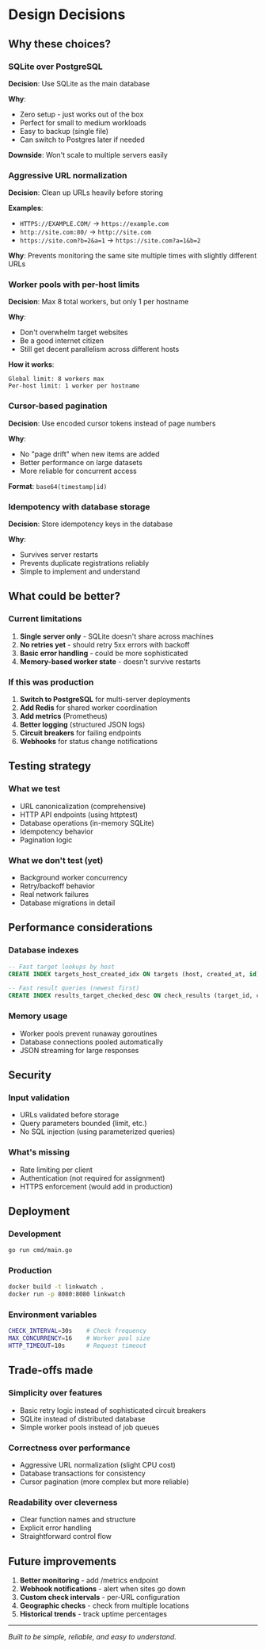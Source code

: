 # Design Decisions

## Why these choices?

### SQLite over PostgreSQL
**Decision**: Use SQLite as the main database

**Why**: 
- Zero setup - just works out of the box
- Perfect for small to medium workloads
- Easy to backup (single file)
- Can switch to Postgres later if needed

**Downside**: Won't scale to multiple servers easily

### Aggressive URL normalization
**Decision**: Clean up URLs heavily before storing

**Examples**:
- `HTTPS://EXAMPLE.COM/` → `https://example.com`
- `http://site.com:80/` → `http://site.com` 
- `https://site.com?b=2&a=1` → `https://site.com?a=1&b=2`

**Why**: Prevents monitoring the same site multiple times with slightly different URLs

### Worker pools with per-host limits
**Decision**: Max 8 total workers, but only 1 per hostname

**Why**: 
- Don't overwhelm target websites
- Be a good internet citizen
- Still get decent parallelism across different hosts

**How it works**:
```
Global limit: 8 workers max
Per-host limit: 1 worker per hostname
```

### Cursor-based pagination
**Decision**: Use encoded cursor tokens instead of page numbers

**Why**:
- No "page drift" when new items are added
- Better performance on large datasets
- More reliable for concurrent access

**Format**: `base64(timestamp|id)`

### Idempotency with database storage
**Decision**: Store idempotency keys in the database

**Why**: 
- Survives server restarts
- Prevents duplicate registrations reliably
- Simple to implement and understand

## What could be better?

### Current limitations
1. **Single server only** - SQLite doesn't share across machines
2. **No retries yet** - should retry 5xx errors with backoff
3. **Basic error handling** - could be more sophisticated
4. **Memory-based worker state** - doesn't survive restarts

### If this was production
1. **Switch to PostgreSQL** for multi-server deployments
2. **Add Redis** for shared worker coordination
3. **Add metrics** (Prometheus)
4. **Better logging** (structured JSON logs)
5. **Circuit breakers** for failing endpoints
6. **Webhooks** for status change notifications

## Testing strategy

### What we test
- URL canonicalization (comprehensive)
- HTTP API endpoints (using httptest)
- Database operations (in-memory SQLite)
- Idempotency behavior
- Pagination logic

### What we don't test (yet)
- Background worker concurrency
- Retry/backoff behavior  
- Real network failures
- Database migrations in detail

## Performance considerations

### Database indexes
```sql
-- Fast target lookups by host
CREATE INDEX targets_host_created_idx ON targets (host, created_at, id);

-- Fast result queries (newest first)
CREATE INDEX results_target_checked_desc ON check_results (target_id, checked_at DESC);
```

### Memory usage
- Worker pools prevent runaway goroutines
- Database connections pooled automatically
- JSON streaming for large responses

## Security

### Input validation
- URLs validated before storage
- Query parameters bounded (limit, etc.)
- No SQL injection (using parameterized queries)

### What's missing
- Rate limiting per client
- Authentication (not required for assignment)
- HTTPS enforcement (would add in production)

## Deployment

### Development
```bash
go run cmd/main.go
```

### Production
```bash
docker build -t linkwatch .
docker run -p 8080:8080 linkwatch
```

### Environment variables
```bash
CHECK_INTERVAL=30s    # Check frequency
MAX_CONCURRENCY=16    # Worker pool size  
HTTP_TIMEOUT=10s      # Request timeout
```

## Trade-offs made

### Simplicity over features
- Basic retry logic instead of sophisticated circuit breakers
- SQLite instead of distributed database
- Simple worker pools instead of job queues

### Correctness over performance  
- Aggressive URL normalization (slight CPU cost)
- Database transactions for consistency
- Cursor pagination (more complex but more reliable)

### Readability over cleverness
- Clear function names and structure
- Explicit error handling
- Straightforward control flow

## Future improvements

1. **Better monitoring** - add /metrics endpoint
2. **Webhook notifications** - alert when sites go down
3. **Custom check intervals** - per-URL configuration
4. **Geographic checks** - check from multiple locations
5. **Historical trends** - track uptime percentages

---

*Built to be simple, reliable, and easy to understand.*
